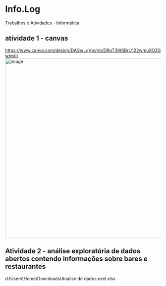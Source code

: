 # Info.Log
Trabalhos e Atividades - Informática
## atividade 1 - canvas
https://www.canva.com/design/DAGwLqVpvVo/DRqT39tSBrU122wmuXOZGw/edit
<img width="1052" height="582" alt="image" src="https://github.com/user-attachments/assets/cd77a28f-754e-4073-8da4-26ea6293c9aa" />


## Atividade 2 - análise exploratória de dados abertos contendo informações sobre bares e restaurantes
d:\Users\Home\Downloads\Analise de dados.exel.xlsx
